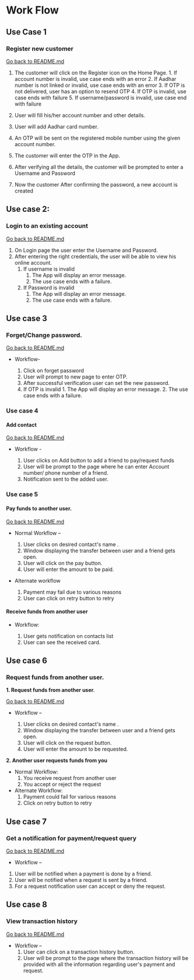 # Work Flow
## Use Case 1
### Register new customer

 [Go back to README.md](https://github.com/TechUniv2018/WalletProject/blob/lakhara/README.md#use-case-1) 
 
  1. The customer will click on the Register icon on the Home Page.
    1. If account number is invalid, use case ends with an error
    2. If Aadhar number is not linked or invalid, use case ends with an error
    3. If OTP is not delivered, user has an option to resend OTP
    4. If OTP is invalid, use case ends with failure
    5. If username/password is invalid, use case end with failure
    
  2. User will fill his/her account number and other details.
  3. User will add Aadhar card number.
  4. An OTP will be sent on the registered mobile number using the given account number.
  5. The customer will enter the OTP in the App.
  6. After verifying all the details, the customer  will be prompted to enter a Username and Password
  7. Now the customer After confirming the password, a new account is created

## Use case 2:
### Login to an existing account
 [Go back to README.md](https://github.com/TechUniv2018/WalletProject/blob/lakhara/README.md#use-case-2) 
1. On Login page the user enter the Username and Password.
2. After entering the right credentials, the user will be able to view his online account.
	  1. If username is invalid
		    1. The App will display an error message.
		    2. The use case ends with a failure.
	  2. If Password is invalid
		    1. The App will display an error message.
		    2. The use case ends with a failure.

## Use case 3
### Forget/Change password.

 [Go back to README.md](https://github.com/TechUniv2018/WalletProject/blob/lakhara/README.md#use-case-3) 
 
* Workflow-

  1. Click on forget password
  2. User will  prompt to new page to enter OTP.
  3. After successful verification user can set the new password.
    1. If OTP is invalid
      1. The App will display an error message.
      2. The use case ends with a failure.


### Use case 4
#### Add contact

 [Go back to README.md](https://github.com/TechUniv2018/WalletProject/blob/lakhara/README.md#use-case-4) 
 
* Workflow - 

  1. User clicks on Add button to add a friend to pay/request funds
  2. User will be prompt to the page where he can enter Account number/ phone number of a friend.
  3. Notification sent to the added user.


### Use case 5
#### Pay funds to another user.

 [Go back to README.md](https://github.com/TechUniv2018/WalletProject/blob/lakhara/README.md#use-case-5) 
 
* Normal Workflow –

  1. User clicks on desired contact&#39;s name .
  2. Window displaying the transfer between user and a friend gets open.
  3. User will click on the pay button.
  4. User will enter the amount to be paid.

* Alternate workflow

  1. Payment may fail due to various reasons
  2. User can click on retry button to retry 


#### Receive funds from another user
* Workflow:

  1. User gets notification on contacts list
  2. User can see the received card.
    
    
## Use case 6
### Request funds from another user.
**1.  Request funds from another user.**
 
 [Go back to README.md](https://github.com/TechUniv2018/WalletProject/blob/lakhara/README.md#use-case-6) 
  
* Workflow –

  1. User clicks on desired contact&#39;s name .
  2. Window displaying the transfer between user and a friend gets open.
  3. User will click on the request button.
  4. User will enter the amount to be requested.

**2. Another user requests funds from you**
* Normal Workflow:
  1. You receive request from another user
  2. You accept or reject the request
* Alternate Workflow:
  1. Payment could fail for various reasons
  2. Click on retry button to retry  
  
## Use case 7
### Get a notification for payment/request query

 [Go back to README.md](https://github.com/TechUniv2018/WalletProject/blob/lakhara/README.md#use-case-7) 
 
* Workflow –

1. User will be notified when a payment is done by a friend.
2. User will be notified when a request is sent by a friend.
3. For a request notification user can accept or deny the request.

## Use case 8
###  View transaction history

 [Go back to README.md](https://github.com/TechUniv2018/WalletProject/blob/lakhara/README.md#use-case-8) 
 
* Workflow –
   1. User can click on a transaction history button.
  2. User will be prompt to the page where the transaction history will be provided with all the information regarding user&#39;s payment and request.
